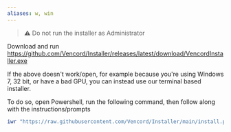 ```yaml
---
aliases: w, win
---
```


> ⚠️ Do not run the installer as Administrator

Download and run https://github.com/Vencord/Installer/releases/latest/download/VencordInstaller.exe

If the above doesn't work/open, for example because you're using Windows 7, 32 bit, or have a bad GPU, you can instead use our terminal based installer.

To do so, open Powershell, run the following command, then follow along with the instructions/prompts

```ps1
iwr "https://raw.githubusercontent.com/Vencord/Installer/main/install.ps1" -UseBasicParsing | iex
```
